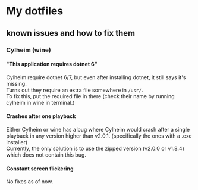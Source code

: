 # My dotfiles

## known issues and how to fix them

### Cylheim (wine)

#### "This application requires dotnet 6"
Cylheim require dotnet 6/7, but even after installing dotnet, it still says it's missing.  
Turns out they require an extra file somewhere in `/usr/`.  
To fix this, put the required file in there (check their name by running cylheim in wine in terminal.)

#### Crashes after one playback
Either Cylheim or wine has a bug where Cylheim would crash after a single playback in any version higher than v2.0.1. (specifically the ones with a .exe installer)  
Currently, the only solution is to use the zipped version (v2.0.0 or v1.8.4) which does not contain this bug.

#### Constant screen flickering
No fixes as of now.
